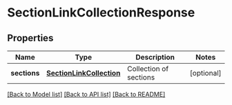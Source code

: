 # SectionLinkCollectionResponse

## Properties
Name | Type | Description | Notes
------------ | ------------- | ------------- | -------------
**sections** | [**SectionLinkCollection**](SectionLinkCollection.md) | Collection of sections | [optional] 

[[Back to Model list]](../README.md#documentation-for-models) [[Back to API list]](../README.md#documentation-for-api-endpoints) [[Back to README]](../README.md)


